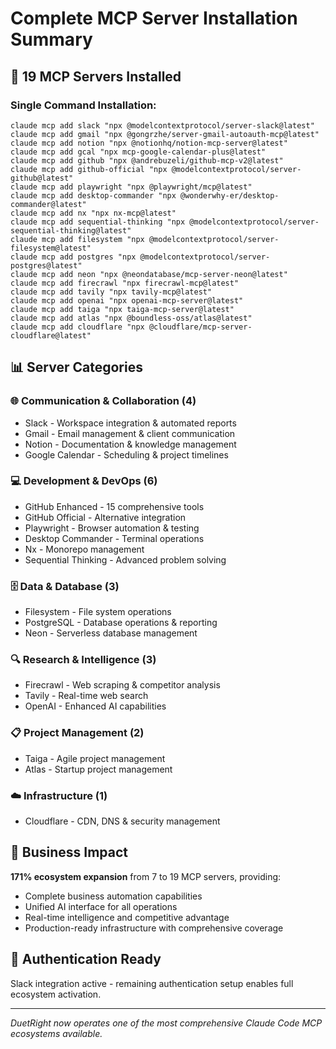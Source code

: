 # Complete MCP Server Installation Summary

## 🎯 **19 MCP Servers Installed**

### **Single Command Installation:**
```
claude mcp add slack "npx @modelcontextprotocol/server-slack@latest"
claude mcp add gmail "npx @gongrzhe/server-gmail-autoauth-mcp@latest"
claude mcp add notion "npx @notionhq/notion-mcp-server@latest"
claude mcp add gcal "npx mcp-google-calendar-plus@latest"
claude mcp add github "npx @andrebuzeli/github-mcp-v2@latest"
claude mcp add github-official "npx @modelcontextprotocol/server-github@latest"
claude mcp add playwright "npx @playwright/mcp@latest"
claude mcp add desktop-commander "npx @wonderwhy-er/desktop-commander@latest"
claude mcp add nx "npx nx-mcp@latest"
claude mcp add sequential-thinking "npx @modelcontextprotocol/server-sequential-thinking@latest"
claude mcp add filesystem "npx @modelcontextprotocol/server-filesystem@latest"
claude mcp add postgres "npx @modelcontextprotocol/server-postgres@latest"
claude mcp add neon "npx @neondatabase/mcp-server-neon@latest"
claude mcp add firecrawl "npx firecrawl-mcp@latest"
claude mcp add tavily "npx tavily-mcp@latest"
claude mcp add openai "npx openai-mcp-server@latest"
claude mcp add taiga "npx taiga-mcp-server@latest"
claude mcp add atlas "npx @boundless-oss/atlas@latest"
claude mcp add cloudflare "npx @cloudflare/mcp-server-cloudflare@latest"
```

## 📊 **Server Categories**

### **🌐 Communication & Collaboration (4)**
- Slack - Workspace integration & automated reports
- Gmail - Email management & client communication  
- Notion - Documentation & knowledge management
- Google Calendar - Scheduling & project timelines

### **💻 Development & DevOps (6)**
- GitHub Enhanced - 15 comprehensive tools
- GitHub Official - Alternative integration
- Playwright - Browser automation & testing
- Desktop Commander - Terminal operations
- Nx - Monorepo management
- Sequential Thinking - Advanced problem solving

### **🗄️ Data & Database (3)**
- Filesystem - File system operations
- PostgreSQL - Database operations & reporting
- Neon - Serverless database management

### **🔍 Research & Intelligence (3)**
- Firecrawl - Web scraping & competitor analysis
- Tavily - Real-time web search
- OpenAI - Enhanced AI capabilities

### **📋 Project Management (2)**
- Taiga - Agile project management
- Atlas - Startup project management

### **☁️ Infrastructure (1)**
- Cloudflare - CDN, DNS & security management

## 🚀 **Business Impact**

**171% ecosystem expansion** from 7 to 19 MCP servers, providing:
- Complete business automation capabilities
- Unified AI interface for all operations
- Real-time intelligence and competitive advantage
- Production-ready infrastructure with comprehensive coverage

## 🔐 **Authentication Ready**

Slack integration active - remaining authentication setup enables full ecosystem activation.

---

*DuetRight now operates one of the most comprehensive Claude Code MCP ecosystems available.*